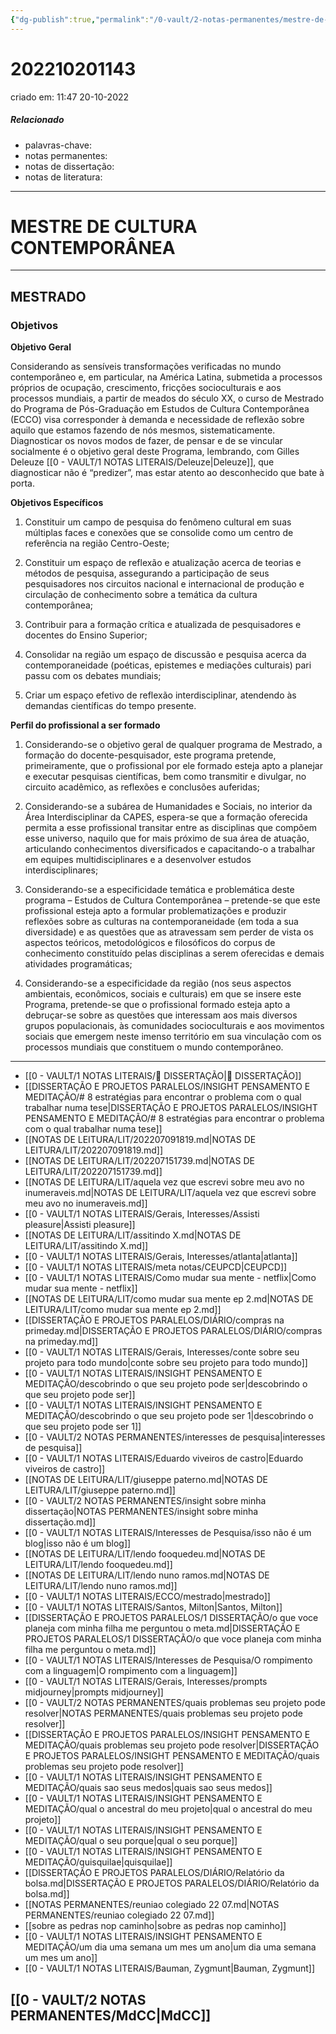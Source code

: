 ```yaml
---
{"dg-publish":true,"permalink":"/0-vault/2-notas-permanentes/mestre-de-cultura-contemporanea-202210201143/","tags":["permanente"],"dgHomeLink":true,"dgShowLocalGraph":true,"dgShowFileTree":true,"dgEnableSearch":true}
---
```


# 202210201143
criado em: 11:47 20-10-2022

##### Relacionado
- palavras-chave: 
- notas permanentes: 
- notas de dissertação:
- notas de literatura: 

---
# MESTRE DE CULTURA CONTEMPORÂNEA
---
## **MESTRADO**

### Objetivos

**Objetivo Geral**

Considerando as sensíveis transformações verificadas no mundo contemporâneo e, em particular, na América Latina, submetida a processos próprios de ocupação, crescimento, fricções socioculturais e aos processos mundiais, a partir de meados do século XX, o curso de Mestrado do Programa de Pós-Graduação em Estudos de Cultura Contemporânea (ECCO) visa corresponder à demanda e necessidade de reflexão sobre aquilo que estamos fazendo de nós mesmos, sistematicamente. Diagnosticar os novos modos de fazer, de pensar e de se vincular socialmente é o objetivo geral deste Programa, lembrando, com Gilles Deleuze [[0 - VAULT/1 NOTAS LITERAIS/Deleuze\|Deleuze]], que diagnosticar não é “predizer”, mas estar atento ao desconhecido que bate à porta.

**Objetivos Específicos**

1. Constituir um campo de pesquisa do fenômeno cultural em suas múltiplas faces e conexões que se consolide como um centro de referência na região Centro-Oeste;

2. Constituir um espaço de reflexão e atualização acerca de teorias e métodos de pesquisa, assegurando a participação de seus pesquisadores nos circuitos nacional e internacional de produção e circulação de conhecimento sobre a temática da cultura contemporânea;

3. Contribuir para a formação crítica e atualizada de pesquisadores e docentes do Ensino Superior;

4. Consolidar na região um espaço de discussão e pesquisa acerca da contemporaneidade (poéticas, epistemes e mediações culturais) pari passu com os debates mundiais;

5. Criar um espaço efetivo de reflexão interdisciplinar, atendendo às demandas científicas do tempo presente.

**Perfil do profissional a ser formado**

1. Considerando-se o objetivo geral de qualquer programa de Mestrado, a formação do docente-pesquisador, este programa pretende, primeiramente, que o profissional por ele formado esteja apto a planejar e executar pesquisas científicas, bem como transmitir e divulgar, no circuito acadêmico, as reflexões e conclusões auferidas;

2. Considerando-se a subárea de Humanidades e Sociais, no interior da Área Interdisciplinar da CAPES, espera-se que a formação oferecida permita a esse profissional transitar entre as disciplinas que compõem esse universo, naquilo que for mais próximo de sua área de atuação, articulando conhecimentos diversificados e capacitando-o a trabalhar em equipes multidisciplinares e a desenvolver estudos interdisciplinares;

3. Considerando-se a especificidade temática e problemática deste programa – Estudos de Cultura Contemporânea – pretende-se que este profissional esteja apto a formular problematizações e produzir reflexões sobre as culturas na contemporaneidade (em toda a sua diversidade) e as questões que as atravessam sem perder de vista os aspectos teóricos, metodológicos e filosóficos do corpus de conhecimento constituído pelas disciplinas a serem oferecidas e demais atividades programáticas;

4. Considerando-se a especificidade da região (nos seus aspectos ambientais, econômicos, sociais e culturais) em que se insere este Programa, pretende-se que o profissional formado esteja apto a debruçar-se sobre as questões que interessam aos mais diversos grupos populacionais, às comunidades socioculturais e aos movimentos sociais que emergem neste imenso território em sua vinculação com os processos mundiais que constituem o mundo contemporâneo.
---




- [[0 - VAULT/1 NOTAS LITERAIS/📕 DISSERTAÇÃO\|📕 DISSERTAÇÃO]]
- [[DISSERTAÇÃO E PROJETOS PARALELOS/INSIGHT PENSAMENTO E MEDITAÇÃO/# 8 estratégias para encontrar o problema com o qual trabalhar numa tese\|DISSERTAÇÃO E PROJETOS PARALELOS/INSIGHT PENSAMENTO E MEDITAÇÃO/# 8 estratégias para encontrar o problema com o qual trabalhar numa tese]]
- [[NOTAS DE LEITURA/LIT/202207091819.md\|NOTAS DE LEITURA/LIT/202207091819.md]]
- [[NOTAS DE LEITURA/LIT/202207151739.md\|NOTAS DE LEITURA/LIT/202207151739.md]]
- [[NOTAS DE LEITURA/LIT/aquela vez que escrevi sobre meu avo no inumeraveis.md\|NOTAS DE LEITURA/LIT/aquela vez que escrevi sobre meu avo no inumeraveis.md]]
- [[0 - VAULT/1 NOTAS LITERAIS/Gerais, Interesses/Assisti pleasure\|Assisti pleasure]]
- [[NOTAS DE LEITURA/LIT/assitindo X.md\|NOTAS DE LEITURA/LIT/assitindo X.md]]
- [[0 - VAULT/1 NOTAS LITERAIS/Gerais, Interesses/atlanta\|atlanta]]
- [[0 - VAULT/1 NOTAS LITERAIS/meta notas/CEUPCD\|CEUPCD]]
- [[0 - VAULT/1 NOTAS LITERAIS/Como mudar sua mente - netflix\|Como mudar sua mente - netflix]]
- [[NOTAS DE LEITURA/LIT/como mudar sua mente ep 2.md\|NOTAS DE LEITURA/LIT/como mudar sua mente ep 2.md]]
- [[DISSERTAÇÃO E PROJETOS PARALELOS/DIÁRIO/compras na primeday.md\|DISSERTAÇÃO E PROJETOS PARALELOS/DIÁRIO/compras na primeday.md]]
- [[0 - VAULT/1 NOTAS LITERAIS/Gerais, Interesses/conte sobre seu projeto para todo mundo\|conte sobre seu projeto para todo mundo]]
- [[0 - VAULT/1 NOTAS LITERAIS/INSIGHT PENSAMENTO E MEDITAÇÃO/descobrindo o que seu projeto pode ser\|descobrindo o que seu projeto pode ser]]
- [[0 - VAULT/1 NOTAS LITERAIS/INSIGHT PENSAMENTO E MEDITAÇÃO/descobrindo o que seu projeto pode ser 1\|descobrindo o que seu projeto pode ser 1]]
- [[0 - VAULT/2 NOTAS PERMANENTES/interesses de pesquisa\|interesses de pesquisa]]
- [[0 - VAULT/1 NOTAS LITERAIS/Eduardo viveiros de castro\|Eduardo viveiros de castro]]
- [[NOTAS DE LEITURA/LIT/giuseppe paterno.md\|NOTAS DE LEITURA/LIT/giuseppe paterno.md]]
- [[0 - VAULT/2 NOTAS PERMANENTES/insight sobre minha dissertação\|NOTAS PERMANENTES/insight sobre minha dissertação.md]]
- [[0 - VAULT/1 NOTAS LITERAIS/Interesses de Pesquisa/isso não é um blog\|isso não é um blog]]
- [[NOTAS DE LEITURA/LIT/lendo fooquedeu.md\|NOTAS DE LEITURA/LIT/lendo fooquedeu.md]]
- [[NOTAS DE LEITURA/LIT/lendo nuno ramos.md\|NOTAS DE LEITURA/LIT/lendo nuno ramos.md]]
- [[0 - VAULT/1 NOTAS LITERAIS/ECCO/mestrado\|mestrado]]
- [[0 - VAULT/1 NOTAS LITERAIS/Santos, Milton\|Santos, Milton]]
- [[DISSERTAÇÃO E PROJETOS PARALELOS/1 DISSERTAÇÃO/o que voce planeja com minha filha me perguntou o meta.md\|DISSERTAÇÃO E PROJETOS PARALELOS/1 DISSERTAÇÃO/o que voce planeja com minha filha me perguntou o meta.md]]
- [[0 - VAULT/1 NOTAS LITERAIS/Interesses de Pesquisa/O rompimento com a linguagem\|O rompimento com a linguagem]]
- [[0 - VAULT/1 NOTAS LITERAIS/Gerais, Interesses/prompts midjourney\|prompts midjourney]]
- [[0 - VAULT/2 NOTAS PERMANENTES/quais problemas seu projeto pode resolver\|NOTAS PERMANENTES/quais problemas seu projeto pode resolver]]
- [[DISSERTAÇÃO E PROJETOS PARALELOS/INSIGHT PENSAMENTO E MEDITAÇÃO/quais problemas seu projeto pode resolver\|DISSERTAÇÃO E PROJETOS PARALELOS/INSIGHT PENSAMENTO E MEDITAÇÃO/quais problemas seu projeto pode resolver]]
- [[0 - VAULT/1 NOTAS LITERAIS/INSIGHT PENSAMENTO E MEDITAÇÃO/quais sao seus medos\|quais sao seus medos]]
- [[0 - VAULT/1 NOTAS LITERAIS/INSIGHT PENSAMENTO E MEDITAÇÃO/qual o ancestral do meu projeto\|qual o ancestral do meu projeto]]
- [[0 - VAULT/1 NOTAS LITERAIS/INSIGHT PENSAMENTO E MEDITAÇÃO/qual o seu porque\|qual o seu porque]]
- [[0 - VAULT/1 NOTAS LITERAIS/INSIGHT PENSAMENTO E MEDITAÇÃO/quisquilae\|quisquilae]]
- [[DISSERTAÇÃO E PROJETOS PARALELOS/DIÁRIO/Relatório da bolsa.md\|DISSERTAÇÃO E PROJETOS PARALELOS/DIÁRIO/Relatório da bolsa.md]]
- [[NOTAS PERMANENTES/reuniao colegiado 22 07.md\|NOTAS PERMANENTES/reuniao colegiado 22 07.md]]
- [[sobre as pedras nop caminho\|sobre as pedras nop caminho]]
- [[0 - VAULT/1 NOTAS LITERAIS/INSIGHT PENSAMENTO E MEDITAÇÃO/um dia uma semana um mes um ano\|um dia uma semana um mes um ano]]
- [[0 - VAULT/1 NOTAS LITERAIS/Bauman, Zygmunt\|Bauman, Zygmunt]]



## [[0 - VAULT/2 NOTAS PERMANENTES/MdCC\|MdCC]]



